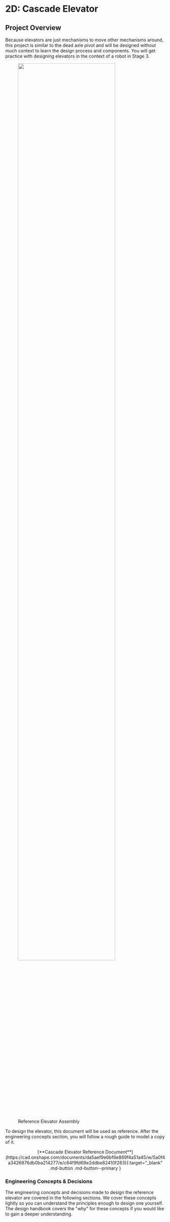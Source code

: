 # 2D: Cascade Elevator

## Project Overview

Because elevators are just mechanisms to move other mechanisms around, this project is similar to the dead axle pivot and will be designed without much context to learn the design process and components. You will get practice with designing elevators in the context of a robot in Stage 3.

<figure markdown="span">
    <img src="/img/learning-course/stage2-elevator/elevatorTopLevel.webp" style="width:85%">
    <figcaption>Reference Elevator Assembly</figcaption>
</figure>

To design the elevator, this document will be used as reference. After the engineering concepts section, you will follow a rough guide to model a copy of it.

<center>[**Cascade Elevator Reference Document**](https://cad.onshape.com/documents/da5aef9e6bf6e869f4a51a45/w/5a0f4a3426876db0ba214277/e/c64f9fd69e2ddbe82410f283){:target="_blank" .md-button .md-button--primary } </center>

### Engineering Concepts & Decisions

The engineering concepts and decisions made to design the reference elevator are covered in the following sections. We cover these concepts lightly so you can understand the principles enough to design one yourself. The design handbook covers the "why" for these concepts if you would like to gain a deeper understanding.

<br>